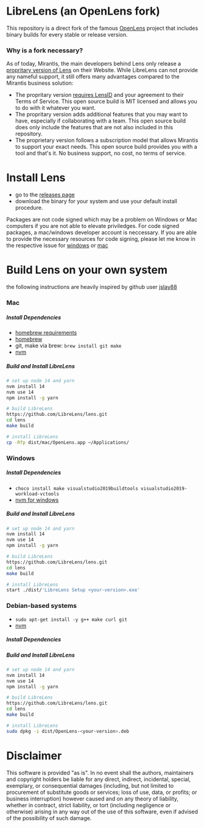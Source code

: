 # LibreLens (an OpenLens fork)

This repository is a direct fork of the famous [OpenLens](https://github.com/lensapp/lens) project that includes binary builds for every stable or release version.

### Why is a fork necessary?

As of today, Mirantis, the main developers behind Lens only release a [propritary version of Lens](https://k8slens.dev/) on their Website. While LibreLens can not provide any nameful support, it still offers many advantages compared to the Mirantis business solution:

- The propritary version [requires LensID](https://github.com/lensapp/lens/issues/5444) and your agreement to their Terms of Service. This open source build is MIT licensed and allows you to do with it whatever you want.
- The propritary version adds additional features that you may want to have, especially if collaborating with a team. This open source build does only include the features that are not also included in this repository.
- The proprietary version follows a subscription model that allows Mirantis to support your exact needs. This open source build provides you with a tool and that's it. No business support, no cost, no terms of service.

# Install Lens
- go to the [releases page](https://github.com/LibreLens/lens/releases)
- download the binary for your system and use your default install procedure.

Packages are not code signed which may be a problem on Windows or Mac computers if you are not able to elevate priviledges. For code signed packages, a mac/windows developer account is neccessary. If you are able to provide the necessary resources for code signing, please let me know in the respective issue for [windows](https://github.com/LibreLens/lens/issues/9) or [mac](https://github.com/LibreLens/lens/issues/5)


# Build Lens on your own system

the following instructions are heavily inspired by github user [jslay88](https://github.com/lensapp/lens/issues/5444#issuecomment-1140483224)

### Mac
##### Install Dependencies
- [homebrew requirements](https://docs.brew.sh/Installation#macos-requirements)
- [homebrew](https://github.com/Homebrew/install)
- git, make via brew: `brew install git make`
- [nvm](https://github.com/nvm-sh/nvm#installing-and-updating)
##### Build and Install LibreLens
```bash
# set up node 14 and yarn
nvm install 14
nvm use 14
npm install -g yarn

# build LibreLens
https://github.com/LibreLens/lens.git
cd lens
make build

# install LibreLens
cp -Rfp dist/mac/OpenLens.app ~/Applications/
```

### Windows
##### Install Dependencies
- `choco install make visualstudio2019buildtools visualstudio2019-workload-vctools`
- [nvm for windows](https://github.com/coreybutler/nvm-windows#installation--upgrades)
##### Build and Install LibreLens
```bash
# set up node 14 and yarn
nvm install 14
nvm use 14
npm install -g yarn

# build LibreLens
https://github.com/LibreLens/lens.git
cd lens
make build

# install LibreLens
start ./dist/'LibreLens Setup <your-version>.exe'
```

### Debian-based systems
- `sudo apt-get install -y g++ make curl git`
- [nvm](https://github.com/nvm-sh/nvm#installing-and-updating)
##### Install Dependencies
##### Build and Install LibreLens
```bash
# set up node 14 and yarn
nvm install 14
nvm use 14
npm install -g yarn

# build LibreLens
https://github.com/LibreLens/lens.git
cd lens
make build

# install LibreLens
sudo dpkg -i dist/OpenLens-<your-version>.deb
```


# Disclaimer

This software is provided "as is". In no event shall the authors, maintainers and copyright holders be liable for any direct, indirect, incidental, special, exemplary, or consequential damages (including, but not limited to procurement of substitute goods or services; loss of use, data, or profits; or business interruption) however caused and on any theory of liability, whether in contract, strict liability, or tort (including negligence or otherwise) arising in any way out of the use of this software, even if advised of the possibility of such damage.
